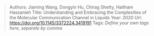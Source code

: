 > Authors: Jiaming Wang, Dongyin Hu, Chirag Shetty, Haitham Hassanieh
> Title: Understanding and Embracing the Complexities of the Molecular Communication Channel in Liquids
> Year: 2020
> Url: https://doi.org/10.1145/3372224.3419191
> Tags: *Define your own tags here, separate by comma*